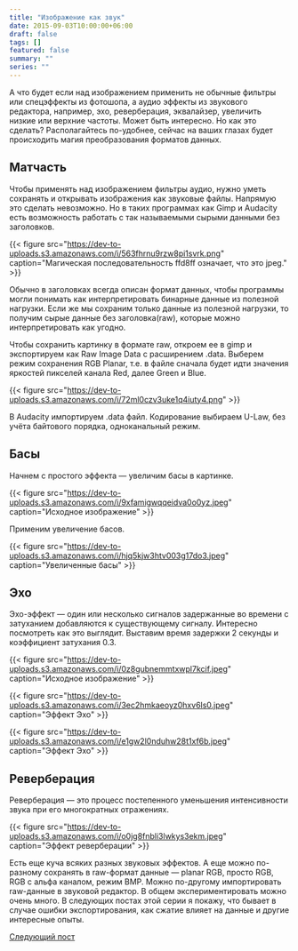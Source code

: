 ```yaml
---
title: "Изображение как звук"
date: 2015-09-03T10:00:00+06:00
draft: false
tags: []
featured: false
summary: ""
series: ""
---
```


А что будет если над изображением применить не обычные фильтры или спецэффекты из фотошопа, а аудио эффекты из звукового редактора, например, эхо, реверберация, эквалайзер, увеличить низкие или верхние частоты. Может быть интересно. Но как это сделать? Располагайтесь по-удобнее, сейчас на ваших глазах будет происходить магия преобразования форматов данных.

## Матчасть

Чтобы применять над изображением фильтры аудио, нужно уметь сохранять и открывать изображения как звуковые файлы. Напрямую это сделать невозможно. Но в таких программах как Gimp и Audacity есть возможность работать с так называемыми сырыми данными без заголовков.

{{< figure src="https://dev-to-uploads.s3.amazonaws.com/i/563fhrnu9rzw8pi1svrk.png" caption="Магическая последовательность ffd8ff означает, что это jpeg." >}}

Обычно в заголовках всегда описан формат данных, чтобы программы могли понимать как интерпретировать бинарные данные из полезной нагрузки. Если же мы сохраним только данные из полезной нагрузки, то получим сырые данные без заголовка(raw), которые можно интерпретировать как угодно.

Чтобы сохранить картинку в формате raw, откроем ее в gimp и экспортируем как Raw Image Data с расширением .data. Выберем режим сохранения RGB Planar, т.е. в файле сначала будет идти значения яркостей пикселей канала Red, далее Green и Blue.

{{< figure src="https://dev-to-uploads.s3.amazonaws.com/i/72ml0czv3uke1q4iuty4.png" >}}

В Audacity импортируем .data файл. Кодирование выбираем U-Law, без учёта байтового порядка, одноканальный режим.

## Басы

Начнем с простого эффекта — увеличим басы в картинке.

{{< figure src="https://dev-to-uploads.s3.amazonaws.com/i/9xfamigwqqeidva0o0yz.jpeg" caption="Исходное изображение" >}}

Применим увеличение басов.

{{< figure src="https://dev-to-uploads.s3.amazonaws.com/i/hjq5kjw3htv003g17do3.jpeg" caption="Увеличенные басы" >}}

## Эхо

Эхо-эффект — один или несколько сигналов задержанные во времени с затуханием добавляются к существующему сигналу. Интересно посмотреть как это выглядит. Выставим время задержки 2 секунды и коэффициент затухания 0.3.

{{< figure src="https://dev-to-uploads.s3.amazonaws.com/i/0z8gubnemmtxwpl7kcif.jpeg" caption="Исходное изображение" >}}

{{< figure src="https://dev-to-uploads.s3.amazonaws.com/i/3ec2hmkaeoyz0hxv6ls0.jpeg" caption="Эффект Эхо" >}}

{{< figure src="https://dev-to-uploads.s3.amazonaws.com/i/e1gw2l0nduhw28t1xf6b.jpeg" caption="Эффект Эхо" >}}

## Реверберация

Реверберация — это процесс постепенного уменьшения интенсивности звука при его многократных отражениях.

{{< figure src="https://dev-to-uploads.s3.amazonaws.com/i/o0jg8fnbli3lwkys3ekm.jpeg" caption="Эффект реверберации" >}}

Есть еще куча всяких разных звуковых эффектов. А еще можно по-разному сохранять в raw-формат данные — planar RGB, просто RGB, RGB с альфа каналом, режим BMP. Можно по-другому импортировать raw-данные в звуковой редактор. В общем экспериментировать можно очень много. В следующих постах этой серии я покажу, что бывает в случае ошибки экспортирования, как сжатие влияет на данные и другие интересные опыты.

[Следующий пост](https://medium.com/%D0%B7%D0%B2%D1%83%D0%BA%D0%B8-%D0%BA%D0%B0%D1%80%D1%82%D0%B8%D0%BD%D1%8B/%D0%BD%D0%B0%D0%B3%D0%BB%D1%8F%D0%B4%D0%BD%D0%B0%D1%8F-%D0%BE%D0%B1%D1%80%D0%B0%D0%B1%D0%BE%D1%82%D0%BA%D0%B0-%D1%81%D0%B8%D0%B3%D0%BD%D0%B0%D0%BB%D0%BE%D0%B2-c5a313765e04)
